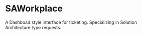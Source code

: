 # SAWorkplace
A Dashboad style interface for ticketing.  Specializing in Solution Architecture type requests.
